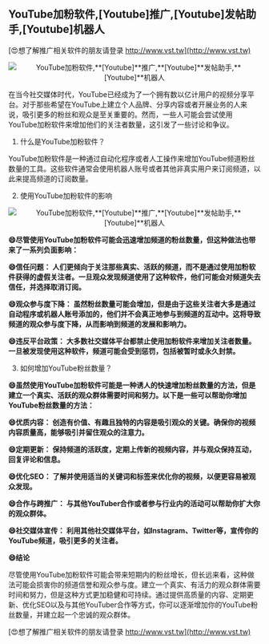 ## **YouTube加粉软件,**[Youtube]**推广,**[Youtube]**发帖助手,**[Youtube]**机器人**

[😍想了解推广相关软件的朋友请登录 http://www.vst.tw](http://www.vst.tw)

 <center><img src="https://vst.tw/MP4/tuiguang/png/8.png" alt="YouTube加粉软件,**[Youtube]**推广,**[Youtube]**发帖助手,**[Youtube]**机器人"></center>

在当今社交媒体时代，YouTube已经成为了一个拥有数以亿计用户的视频分享平台。对于那些希望在YouTube上建立个人品牌、分享内容或者开展业务的人来说，吸引更多的粉丝和观众是至关重要的。然而，一些人可能会尝试使用YouTube加粉软件来增加他们的关注者数量，这引发了一些讨论和争议。

1. 什么是YouTube加粉软件？

YouTube加粉软件是一种通过自动化程序或者人工操作来增加YouTube频道粉丝数量的工具。这些软件通常会使用机器人账号或者其他非真实用户来订阅频道，以此来提高频道的订阅数量。

2. 使用YouTube加粉软件的影响

 <center><img src="https://vst.tw/MP4/tuiguang/png/3.png" alt="YouTube加粉软件,**[Youtube]**推广,**[Youtube]**发帖助手,**[Youtube]**机器人"></center>

**😄尽管使用YouTube加粉软件可能会迅速增加频道的粉丝数量，但这种做法也带来了一系列负面影响：**

**😄信任问题： 人们更倾向于关注那些真实、活跃的频道，而不是通过使用加粉软件获得的虚假关注者。一旦观众发现频道使用了这种软件，他们可能会对频道失去信任，并选择取消订阅。**

**😄观众参与度下降： 虽然粉丝数量可能会增加，但是由于这些关注者大多是通过自动程序或机器人账号添加的，他们并不会真正地参与到频道的互动中。这将导致频道的观众参与度下降，从而影响到频道的发展和影响力。**

**😄违反平台政策： 大多数社交媒体平台都禁止使用加粉软件来增加关注者数量。一旦被发现使用这种软件，频道可能会受到惩罚，包括被暂时或永久封禁。**

3. 如何增加YouTube粉丝数量？

**😄虽然使用YouTube加粉软件可能是一种诱人的快速增加粉丝数量的方法，但是建立一个真实、活跃的观众群体需要时间和努力。以下是一些可以帮助你增加YouTube粉丝数量的方法：**

**😄优质内容： 创造有价值、有趣且独特的内容是吸引观众的关键。确保你的视频内容质量高，能够吸引并留住观众的注意力。**

**😄定期更新： 保持频道的活跃度，定期上传新的视频内容，并与观众保持互动，回复评论和信息。**

**😄优化SEO： 了解并使用适当的关键词和标签来优化你的视频，以便更容易被观众发现。**

**😄合作与跨推广： 与其他YouTuber合作或者参与行业内的活动可以帮助你扩大你的观众群体。**

**😄社交媒体宣传： 利用其他社交媒体平台，如Instagram、Twitter等，宣传你的YouTube频道，吸引更多的关注者。**

**😄结论**

尽管使用YouTube加粉软件可能会带来短期内的粉丝增长，但长远来看，这种做法可能会损害你的频道信誉和观众参与度。建立一个真实、有活力的观众群体需要时间和努力，但是这种方式更加稳健和可持续。通过提供高质量的内容、定期更新、优化SEO以及与其他YouTuber合作等方式，你可以逐渐增加你的YouTube粉丝数量，并建立起一个忠诚的观众群体。

[😍想了解推广相关软件的朋友请登录 http://www.vst.tw](http://www.vst.tw)



